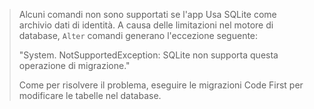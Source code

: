 > Alcuni comandi non sono supportati se l'app Usa SQLite come archivio dati di identità. A causa delle limitazioni nel motore di database, `Alter` comandi generano l'eccezione seguente:
>
> "System. NotSupportedException: SQLite non supporta questa operazione di migrazione." 
>
> Come per risolvere il problema, eseguire le migrazioni Code First per modificare le tabelle nel database.
